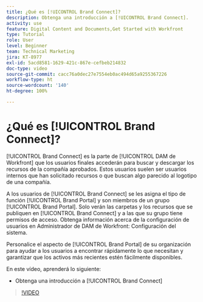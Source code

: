 ```yaml
---
title: ¿Qué es [!UICONTROL Brand Connect]?
description: Obtenga una introducción a [!UICONTROL Brand Connect].
activity: use
feature: Digital Content and Documents,Get Started with Workfront
type: Tutorial
role: User
level: Beginner
team: Technical Marketing
jira: KT-8977
exl-id: 5acd8581-1629-421c-867e-cefbeb214832
doc-type: video
source-git-commit: cacc76a0dec27e7554eb0ac494d65a9255367226
workflow-type: ht
source-wordcount: '140'
ht-degree: 100%

---
```


# ¿Qué es [!UICONTROL Brand Connect]?

[!UICONTROL Brand Connect] es la parte de [!UICONTROL DAM de Workfront] que los usuarios finales accederán para buscar y descargar los recursos de la compañía aprobados. Estos usuarios suelen ser usuarios internos que han solicitado recursos o que buscan algo parecido al logotipo de una compañía.

A los usuarios de [!UICONTROL Brand Connect] se les asigna el tipo de función [!UICONTROL Brand Portal] y son miembros de un grupo [!UICONTROL Brand Portal]. Solo verán las carpetas y los recursos que se publiquen en [!UICONTROL Brand Connect] y a las que su grupo tiene permisos de acceso. Obtenga información acerca de la configuración de usuarios en Administrador de DAM de Workfront: Configuración del sistema.

<!-- Need the cross-reference link to other LP, mentioned above -->

Personalice el aspecto de [!UICONTROL Brand Portal] de su organización para ayudar a los usuarios a encontrar rápidamente lo que necesitan y garantizar que los activos más recientes estén fácilmente disponibles.

En este vídeo, aprenderá lo siguiente:

* Obtenga una introducción a [!UICONTROL Brand Connect]

>[!VIDEO](https://video.tv.adobe.com/v/335240/?quality=12&learn=on)

<!-- Learn more graphic and link to article, below
* Workfront DAM within Workfront
 -->

